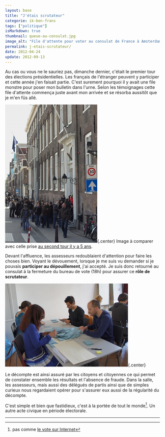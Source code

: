 ```yaml
---
layout: base
title: "J'étais scrutateur"
categorie: ik-ben-frans
tags: ["politique"]
isMarkdown: true
thumbnail: queue-au-consulat.jpg
image_alt: "File d'attente pour voter au consulat de France à Amsterdam"
permalink: j-etais-scrutateur/
date: 2012-04-24
update: 2012-09-13
---
```


Au cas ou vous ne le sauriez pas, dimanche dernier, c'était le premier tour des élections présidentielles. Les français de l'étranger peuvent y participer et cette année j'en faisait partie. C'est surement pourquoi il y avait une file monstre pour poser mon bulletin dans l'urne. Selon les témoignages cette file d'attente commença juste avant mon arrivée et se résorba aussitôt que je m'en fûs allé.

<!--excerpt-->

![File d'attente pour voter au consulat de France à Amsterdam](queue-au-consulat.jpg){.center}
Image à comparer avec celle prise [au second tour il y a 5 ans](/encore-un-dimanche-d-elections).

Devant l'affluence, les assesseurs redoublaient d'attention pour faire les choses bien. Voyant le dévouement, lorsque je me suis vu demander si je pouvais **participer au dépouillement**, j'ai accepté. Je suis donc retourné au consulat à la fermeture du bureau de vote (18h) pour assurer ce **rôle de scrutateur**.

![comptage de bulletins](depouillement-elections.jpg){.center}

Le décompte est ainsi assuré par les citoyens et citoyennes ce qui permet de constater ensemble les résultats et l'absence de fraude. Dans la salle, les assesseurs, mais aussi des délégués de partis ainsi que de simples curieux nous regardaient opérer pour s'assurer eux aussi de la régularité du décompte. 

C'est simple et bien que fastidieux, c'est à la portée de tout le monde[^1]. Un autre acte civique en période électorale.

---
[^1]: pas comme [le vote sur Internet](/voter-par-internet)